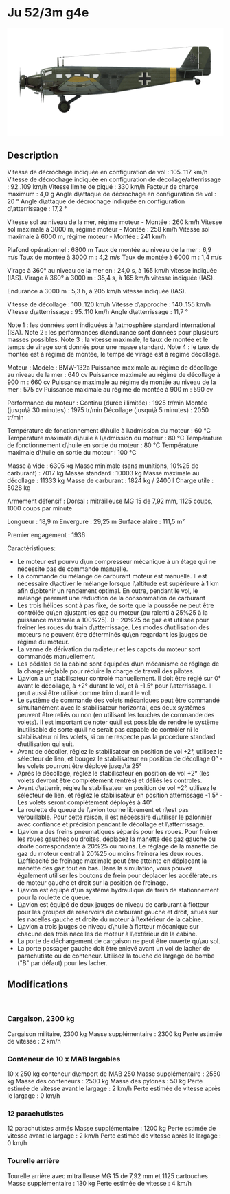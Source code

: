 # Ju 52/3m g4e

![ju523mg4e](../images/ju523mg4e.png)

## Description

Vitesse de décrochage indiquée en configuration de vol : 105..117 km/h
Vitesse de décrochage indiquée en configuration de décollage/atterrissage : 92..109 km/h
Vitesse limite de piqué : 330 km/h
Facteur de charge maximum : 4,0 g
Angle d\attaque de décrochage en configuration de vol : 20 °
Angle d\attaque de décrochage indiquée en configuration d\atterrissage : 17,2 °

Vitesse sol au niveau de la mer, régime moteur - Montée : 260 km/h
Vitesse sol maximale à 3000 m, régime moteur - Montée : 258 km/h
Vitesse sol maximale à 6000 m, régime moteur - Montée : 241 km/h

Plafond opérationnel : 6800 m
Taux de montée au niveau de la mer : 6,9 m/s
Taux de montée à 3000 m : 4,2 m/s
Taux de montée à 6000 m : 1,4 m/s

Virage à 360° au niveau de la mer en : 24,0 s, à 165 km/h vitesse indiquée (IAS).
Virage à 360° à 3000 m : 35,4 s, à 165 km/h vitesse indiquée (IAS).

Endurance à 3000 m : 5,3 h, à 205 km/h vitesse indiquée (IAS).

Vitesse de décollage : 100..120 km/h
Vitesse d\approche : 140..155 km/h
Vitesse d\atterrissage : 95..110 km/h
Angle d\atterrissage : 11,7 °

Note 1 : les données sont indiquées à l\atmosphère standard international (ISA).
Note 2 : les performances d\endurance sont données pour plusieurs masses possibles.
Note 3 : la vitesse maximale, le taux de montée et le temps de virage sont donnés pour une masse standard.
Note 4 : le taux de montée est à régime de montée, le temps de virage est à régime décollage.

Moteur :
Modèle : BMW-132a
Puissance maximale au régime de décollage au niveau de la mer : 640 cv
Puissance maximale au régime de décollage à 900 m : 660 cv
Puissance maximale au régime de montée au niveau de la mer : 575 cv
Puissance maximale au régime de montée à 900 m : 590 cv

Performance du moteur :
Continu (durée illimitée) : 1925 tr/min
Montée (jusqu\à 30 minutes) : 1975 tr/min
Décollage (jusqu\à 5 minutes) : 2050 tr/min

Température de fonctionnement d\huile à l\admission du moteur : 60 °C
Température maximale d\huile à l\admission du moteur : 80 °C
Température de fonctionnement d\huile en sortie du moteur : 80 °C
Température maximale d\huile en sortie du moteur : 100 °C

Masse à vide : 6305 kg
Masse minimale (sans munitions, 10%25 de carburant) : 7017 kg
Masse standard : 10003 kg
Masse maximale au décollage : 11333 kg
Masse de carburant : 1824 kg / 2400 l
Charge utile : 5028 kg

Armement défensif :
Dorsal : mitrailleuse MG 15 de 7,92 mm, 1125 coups, 1000 coups par minute

Longueur : 18,9 m
Envergure : 29,25 m
Surface alaire : 111,5 m²

Premier engagement : 1936


Caractèristiques:
- Le moteur est pourvu d\un compresseur mécanique à un étage qui ne nécessite pas de commande manuelle.
- La commande du mélange de carburant moteur est manuelle. Il est nécessaire d\activer le mélange lorsque l\altitude est supérieure à 1 km afin d\obtenir un rendement optimal. En outre, pendant le vol, le mélange peermet une réduction de la consommation de carburant
- Les trois hélices sont à pas fixe, de sorte que la poussée ne peut être contrôlée qu\en ajustant les gaz du moteur (au ralenti à 25%25 à la puissance maximale à 100%25). 0 - 20%25 de gaz est utilisée pour freiner les roues du train d\atterrissage. Les modes d\utilisation des moteurs ne peuvent être déterminés qu\en regardant les jauges de régime du moteur.
- La vanne de dérivation du radiateur et les capots du moteur sont commandés manuellement.
- Les pédales de la cabine sont équipées d\un mécanisme de réglage de la charge réglable pour réduire la charge de travail des pilotes.
- L\avion a un stabilisateur controlé manuellement. Il doit être réglé sur 0° avant le décollage, à +2° durant le vol, et à -1.5° pour l\aterrissage. Il peut aussi être utilisé comme trim durant le vol.
- Le système de commande des volets mécaniques peut être commandé simultanément avec le stabilisateur horizontal, ces deux systèmes peuvent être reliés ou non (en utilisant les touches de commande des volets). Il est important de noter qu\il est possible de rendre le système inutilisable de sorte qu\il ne serait pas capable de contrôler ni le stabilisateur ni les volets, si on ne respecte pas la procédure standard d\utilisation qui suit.
- Avant de décoller, réglez le stabilisateur en position de vol +2°, utilisez le sélecteur de lien, et bougez le stabilisateur en position de décollage 0° - les volets pourront être déployé jusqu\à 25°
- Après le décollage, réglez le stabilisateur en position de vol +2° (les volets devront être complètement rentrés) et déliés les controles.
- Avant d\atterrir, réglez le stabilisateur en position de vol +2°, utilisez le sélecteur de lien, et réglez le stabilisateur en position atterrissage -1.5° - Les volets seront complètement déployés à 40°
- La roulette de queue de l\avion tourne librement et n\est pas verouillable. Pour cette raison, il est nécessaire d\utiliser le palonnier avec confiance et précision pendant le décollage et l\atterrissage.
- L\avion a des freins pneumatiques séparés pour les roues. Pour freiner les roues gauches ou droites, déplacez la manette des gaz gauche ou droite correspondante à 20%25 ou moins. Le réglage de la manette de gaz du moteur central à 20%25 ou moins freinera les deux roues. L\efficacité de freinage maximale peut être atteinte en déplaçant la manette des gaz tout en bas. Dans la simulation, vous pouvez également utiliser les boutons de frein pour déplacer les accélérateurs de moteur gauche et droit sur la position de freinage.
- L\avion est équipé d\un système hydraulique de frein de stationnement pour la roulette de queue.
- L\avion est équipé de deux jauges de niveau de carburant à flotteur pour les groupes de réservoirs de carburant gauche et droit, situés sur les nacelles gauche et droite du moteur à l\extérieur de la cabine.
- L\avion a trois jauges de niveau d\huile à flotteur mécanique sur chacune des trois nacelles de moteur à l\extérieur de la cabine.
- La porte de déchargement de cargaison ne peut être ouverte qu\au sol.
- La porte passager gauche doit être enlevé avant un vol de lacher de parachutiste ou de conteneur. Utilisez la touche de largage de bombe ("B" par défaut) pour les lacher.

## Modifications
﻿

### Cargaison, 2300 kg

Cargaison militaire, 2300 kg
Masse supplémentaire : 2300 kg
Perte estimée de vitesse : 2 km/h
﻿

### Conteneur de 10 x MAB largables

10 x 250 kg conteneur d\emport de MAB 250
Masse supplémentaire : 2550 kg
Masse des conteneurs : 2500 kg
Masse des pylones : 50 kg
Perte estimée de vitesse avant le largage : 2 km/h
Perte estimée de vitesse après le largage : 0 km/h﻿

### 12 parachutistes

12 parachutistes armés
Masse supplémentaire : 1200 kg
Perte estimée de vitesse avant le largage : 2 km/h
Perte estimée de vitesse après le largage : 0 km/h﻿

### Tourelle arrière

Tourelle arrière avec mitrailleuse MG 15 de 7,92 mm et 1125 cartouches
Masse supplémentaire : 130 kg
Perte estimée de vitesse : 4 km/h